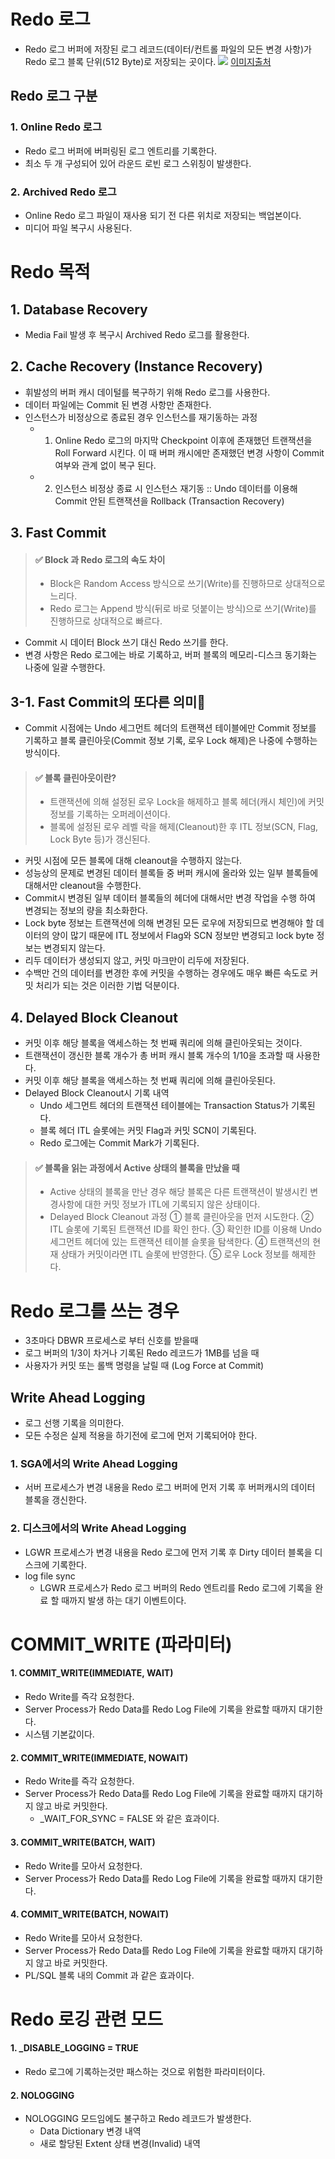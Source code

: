 # Redo 로그
- Redo 로그 버퍼에 저장된 로그 레코드(데이터/컨트롤 파일의 모든 변경 사항)가 Redo 로그 블록 단위(512 Byte)로 저장되는 곳이다.
![](https://velog.velcdn.com/images/yooha9621/post/ef435485-8100-40a1-b44d-79ba2faa6264/image.png)
[이미지출처](https://velog.io/@jodheeee/DB-Study-%EC%98%A4%EB%9D%BC%ED%81%B4-%EC%95%84%ED%82%A4%ED%85%8D%EC%B2%98)
## Redo 로그 구분
### 1. Online Redo 로그
- Redo 로그 버퍼에 버퍼링된 로그 엔트리를 기록한다.
- 최소 두 개 구성되어 있어 라운드 로빈 로그 스위칭이 발생한다.
### 2. Archived Redo 로그
- Online Redo 로그 파일이 재사용 되기 전 다른 위치로 저장되는 백업본이다.
- 미디어 파일 복구시 사용된다.
# Redo 목적
## 1. Database Recovery
- Media Fail 발생 후 복구시 Archived Redo 로그를 활용한다.
## 2. Cache Recovery (Instance Recovery)
- 휘발성의 버퍼 캐시 데이털를 복구하기 위해 Redo 로그를 사용한다.
- 데이터 파일에는 Commit 된 변경 사항만 존재한다.
- 인스턴스가 비정상으로 종료된 경우 인스턴스를 재기동하는 과정
  - 1. Online Redo 로그의 마지막 Checkpoint 이후에 존재했던 트랜잭션을 Roll Forward 시킨다.
       이 때 버퍼 캐시에만 존재했던 변경 사항이 Commit 여부와 관계 없이 복구 된다.
  - 2. 인스턴스 비정상 종료 시 인스턴스 재기동 :: Undo 데이터를 이용해 Commit 안된 트랜잭션을 Rollback (Transaction Recovery)
## 3. Fast Commit
>  #### ✅ Block 과 Redo 로그의 속도 차이
>-  Block은 Random Access 방식으로 쓰기(Write)를 진행하므로 상대적으로 느리다.
>- Redo 로그는 Append 방식(뒤로 바로 덧붙이는 방식)으로 쓰기(Write)를 진행하므로 상대적으로 빠르다.

- Commit 시 데이터 Block 쓰기 대신 Redo 쓰기를 한다.
- 변경 사항은 Redo 로그에는 바로 기록하고, 버퍼 블록의 메모리-디스크 동기화는 나중에 일괄 수행한다.
## 3-1. Fast Commit의 또다른 의미🧐
- Commit 시점에는 Undo 세그먼트 헤더의 트랜잭션 테이블에만 Commit 정보를 기록하고 블록 클린아웃(Commit 정보 기록, 로우 Lock 해제)은 나중에 수행하는 방식이다.
> #### ✅ 블록 클린아웃이란?
>- 트랜잭션에 의해 설정된 로우 Lock을 해제하고 블록 헤더(캐시 체인)에 커밋 정보를 기록하는 오퍼레이션이다.
>- 블록에 설정된 로우 레벨 락을 해제(Cleanout)한 후 ITL 정보(SCN, Flag, Lock Byte 등)가 갱신된다.
- 커밋 시점에 모든 블록에 대해 cleanout을 수행하지 않는다.
- 성능상의 문제로 변경된 데이터 블록들 중 버퍼 캐시에 올라와 있는 일부 블록들에 대해서만 cleanout을 수행한다.
- Commit시 변경된 일부 데이터 블록들의 헤더에 대해서만 변경 작업을 수행 하여 변경되는 정보의 량을 최소화한다.
- Lock byte 정보는 트랜잭션에 의해 변경된 모든 로우에 저장되므로 변경해야 할 데이터의 양이 많기 때문에 ITL 정보에서 Flag와 SCN 정보만 변경되고 lock byte 정보는 변경되지 않는다.
- 리두 데이터가 생성되지 않고, 커밋 마크만이 리두에 저장된다.
- 수백만 건의 데이터를 변경한 후에 커밋을 수행하는 경우에도 매우 빠른 속도로 커밋 처리가 되는 것은 이러한 기법 덕분이다.

## 4. Delayed Block Cleanout 
- 커밋 이후 해당 블록을 액세스하는 첫 번째 쿼리에 의해 클린아웃되는 것이다.
- 트랜잭션이 갱신한 블록 개수가 총 버퍼 캐시 블록 개수의 1/10을 초과할 때 사용한다.
 - 커밋 이후 해당 블록을 액세스하는 첫 번째 쿼리에 의해 클린아웃된다.
- Delayed Block Cleanout시 기록 내역
  - Undo 세그먼트 헤더의 트랜잭션 테이블에는 Transaction Status가 기록된다.
  - 블록 헤더 ITL 슬롯에는 커밋 Flag과 커밋 SCN이 기록된다.
  - Redo 로그에는 Commit Mark가 기록된다.
>  #### ✅ 블록을 읽는 과정에서 Active 상태의 블록을 만났을 때
>- Active 상태의 블록을 만난 경우 해당 블록은 다른 트랜잭션이 발생시킨 변경사항에 대한 커밋 정보가 ITL에 기록되지 않은 상태이다.
>- Delayed Block Cleanout 과정
> ① 블록 클린아웃을 먼저 시도한다. 
> ② ITL 슬롯에 기록된 트랜잭션 ID를 확인 한다.
> ③ 확인한 ID를 이용해 Undo 세그먼트 헤더에 있는 트랜잭션 테이블 슬롯을 탐색한다.
> ④ 트랜잭션의 현재 상태가 커밋이라면 ITL 슬롯에 반영한다.
> ⑤ 로우 Lock 정보를 해제한다.
# Redo 로그를 쓰는 경우
- 3초마다 DBWR 프로세스로 부터 신호를 받을때
- 로그 버퍼의 1/3이 차거나 기록된 Redo 레코드가 1MB를 넘을 때
- 사용자가 커밋 또는 롤백 명령을 날릴 때 (Log Force at Commit)
## Write Ahead Logging
- 로그 선행 기록을 의미한다.
- 모든 수정은 실제 적용을 하기전에 로그에 먼저 기록되어야 한다.
### 1. SGA에서의 Write Ahead Logging
- 서버 프로세스가 변경 내용을 Redo 로그 버퍼에 먼저 기록 후 버퍼캐시의 데이터 블록을 갱신한다.
###  2. 디스크에서의 Write Ahead Logging
- LGWR 프로세스가 변경 내용을 Redo 로그에 먼저 기록 후 Dirty 데이터 블록을 디스크에 기록한다.
- log file sync
  - LGWR 프로세스가 Redo 로그 버퍼의 Redo 엔트리를 Redo 로그에 기록을 완료 할 때까지 발생 하는 대기 이벤트이다.
# COMMIT_WRITE (파라미터)
#### 1. COMMIT_WRITE(IMMEDIATE, WAIT)
- Redo Write를 즉각 요청한다.
- Server Process가 Redo Data를 Redo Log File에 기록을 완료할 때까지 대기한다.
- 시스템 기본값이다.
#### 2. COMMIT_WRITE(IMMEDIATE, NOWAIT)
- Redo Write를 즉각 요청한다.
- Server Process가 Redo Data를 Redo Log File에 기록을 완료할 때까지 대기하지 않고 바로 커밋한다.
  - _WAIT_FOR_SYNC = FALSE 와 같은 효과이다.
#### 3. COMMIT_WRITE(BATCH, WAIT)
- Redo Write를 모아서 요청한다.
- Server Process가 Redo Data를 Redo Log File에 기록을 완료할 때까지 대기한다.   
#### 4. COMMIT_WRITE(BATCH, NOWAIT)
- Redo Write를 모아서 요청한다.
- Server Process가 Redo Data를 Redo Log File에 기록을 완료할 때까지 대기하지 않고 바로 커밋한다.
- PL/SQL 블록 내의 Commit 과 같은 효과이다.
# Redo 로깅 관련 모드
#### 1. _DISABLE_LOGGING = TRUE
- Redo 로그에 기록하는것만 패스하는 것으로 위험한 파라미터이다.
#### 2. NOLOGGING
- NOLOGGING 모드임에도 불구하고 Redo 레코드가 발생한다.
  - Data Dictionary 변경 내역
  - 새로 할당된 Extent 상태 변경(Invalid) 내역